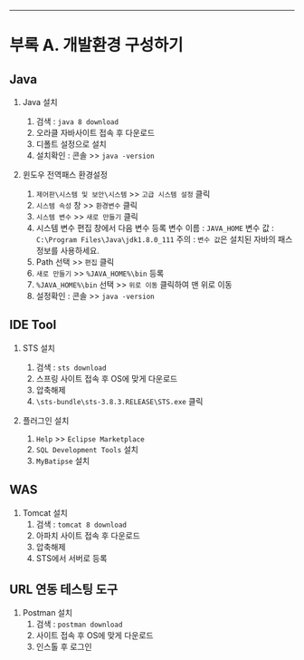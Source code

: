 
***
  
# 부록 A. 개발환경 구성하기

## Java

1. Java 설치
    1. 검색 : `java 8 download`
    2. 오라클 자바사이트 접속 후 다운로드
    3. 디폴트 설정으로 설치
    4. 설치확인 : 콘솔 >> `java -version`

2. 윈도우 전역패스 환경설정
    1. `제어판\시스템 및 보안\시스템` >> `고급 시스템 설정` 클릭
    2. `시스템 속성` 창 >> `환경변수` 클릭
    3. `시스템 변수` >> `새로 만들기` 클릭
    4. 시스템 변수 편집 창에서 다음 변수 등록
    변수 이름 : `JAVA_HOME`
    변수 값 : `C:\Program Files\Java\jdk1.8.0_111`
    주의 : `변수 값`은 설치된 자바의 패스정보를 사용하세요.
    5. Path 선택 >> `편집` 클릭
    6. `새로 만들기` >> `%JAVA_HOME%\bin` 등록
    7. `%JAVA_HOME%\bin` 선택 >> `위로 이동` 클릭하여 맨 위로 이동
    8. 설정확인 : 콘솔 >> `java -version`

## IDE Tool

1. STS 설치
    1. 검색 : `sts download`
    2. 스프링 사이트 접속 후 OS에 맞게 다운로드
    3. 압축해제
    4. `\sts-bundle\sts-3.8.3.RELEASE\STS.exe` 클릭

2. 플러그인 설치
    1. `Help` >> `Eclipse Marketplace`
    2. `SQL Development Tools` 설치
    3. `MyBatipse` 설치

## WAS

1. Tomcat 설치
    1. 검색 : `tomcat 8 download`
    2. 아파치 사이트 접속 후 다운로드
    3. 압축해제
    4. STS에서 서버로 등록

## URL 연동 테스팅 도구

1. Postman 설치
    1. 검색 : `postman download`
    2. 사이트 접속 후 OS에 맞게 다운로드
    3. 인스톨 후 로그인
